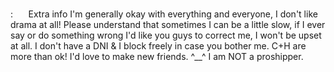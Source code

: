 <p>
<br> :⠀⠀ Extra info
I'm generally okay with everything and everyone, I don't like drama at all! Please understand that sometimes I can be a little slow, if I ever say or do something wrong I'd like you guys to correct me, I won't be upset at all. I don't have a DNI & I block freely in case you bother me. C+H are more than ok! I'd love to make new friends. ^__^ I am NOT a proshipper. <br>
</p>
